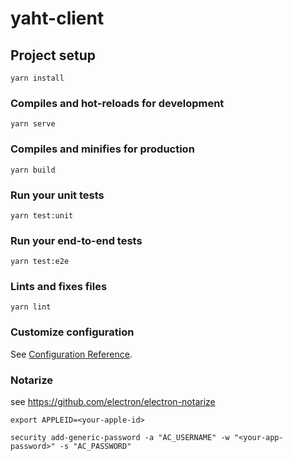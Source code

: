 # yaht-client

## Project setup
```
yarn install
```

### Compiles and hot-reloads for development
```
yarn serve
```

### Compiles and minifies for production
```
yarn build
```

### Run your unit tests
```
yarn test:unit
```

### Run your end-to-end tests
```
yarn test:e2e
```

### Lints and fixes files
```
yarn lint
```

### Customize configuration
See [Configuration Reference](https://cli.vuejs.org/config/).

### Notarize
see https://github.com/electron/electron-notarize
```
export APPLEID=<your-apple-id>
```
```
security add-generic-password -a "AC_USERNAME" -w "<your-app-password>" -s "AC_PASSWORD"
```